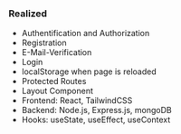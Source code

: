 ### Realized

- Authentification and Authorization
- Registration
- E-Mail-Verification
- Login
- localStorage when page is reloaded
- Protected Routes
- Layout Component
- Frontend: React, TailwindCSS
- Backend: Node.js, Express.js, mongoDB
- Hooks: useState, useEffect, useContext
